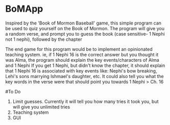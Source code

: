 # BoMApp

Inspired by the 'Book of Mormon Baseball' game, this simple program can be used to quiz yourself on the Book of Mormon. 
The program will give you a random verse, and prompt you to guess the book (case sensitive- 1 Nephi not 1 nephi), followed by the chapter

The end game for this program would be to implement an opinionated teaching system.
    ie, if 1 Nephi 16 is the correct answer but you thought it was Alma, the program should explain the key events/characters of Alma and 1 Nephi
    If you get 1 Nephi, but didn't know the chapter, it should explain that 1 Nephi 16 is associated with key events like: Nephi's bow breaking, Lehi's sons marrying Ishmael's daughter, etc.
    It could also tell you what the key words in the verse were that should point you towards 1 Nephi > Ch. 16


#To Do
  1) Limit guesses. Currently it will tell you how many tries it took you, but will give you unlimited tries
  2) Teaching system
  3) GUI
